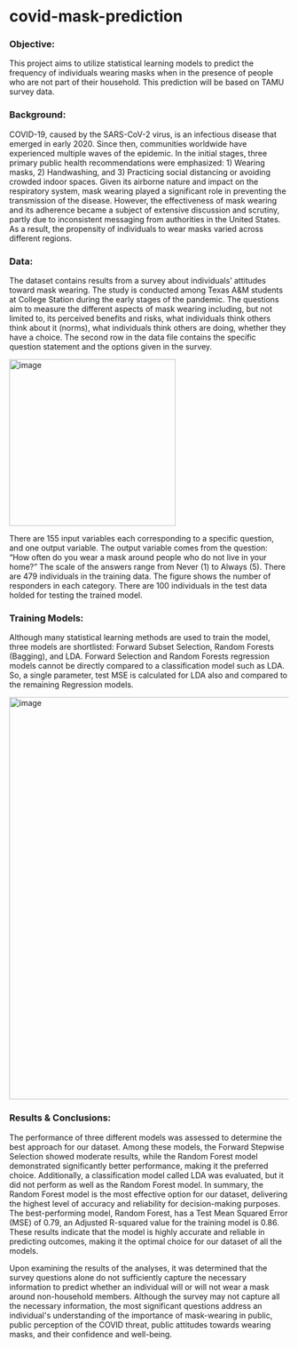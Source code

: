 # covid-mask-prediction
### Objective: 
This project aims to utilize statistical learning models to predict the frequency of individuals wearing masks when in the presence of people who are not part of their household. This prediction will be based on TAMU survey data.
### Background:
COVID-19, caused by the SARS-CoV-2 virus, is an infectious disease that emerged in early 2020. Since then, communities worldwide have experienced multiple waves of the epidemic. In the initial stages, three primary public health recommendations were emphasized: 1) Wearing masks, 2) Handwashing, and 3) Practicing social distancing or avoiding crowded indoor spaces. Given its airborne nature and impact on the respiratory system, mask wearing played a significant role in preventing the transmission of the disease. However, the effectiveness of mask wearing and its adherence became a subject of extensive discussion and scrutiny, partly due to inconsistent messaging from authorities in the United States. As a result, the propensity of individuals to wear masks varied across different regions.
### Data:
The dataset contains results from a survey about individuals’ attitudes toward mask wearing. The study is conducted among Texas A&M students at College Station during the early stages of the pandemic. The questions aim to measure the different aspects of mask wearing including, but not limited to, its perceived benefits and risks, what individuals think others think about it (norms), what individuals think others are doing, whether they have a choice. The second row in the data file contains the specific question statement and the options given in the survey.

<img width="300" alt="image" src="https://github.com/satyaprakash799/covid-mask-prediction/assets/121471959/afdddcdf-2b0d-4c3c-b7f9-587bdfe1e723">

There are 155 input variables each corresponding to a specific question, and one output variable. The output variable comes from the question: “How often do you wear a mask around people who do not live in your home?” The scale of the answers range from Never (1) to Always (5). There are 479 individuals in the training data. The figure shows the number of responders in each category. There are 100 individuals in the test data holded for testing the trained model.

### Training Models:
Although many statistical learning methods are used to train the model, three models are shortlisted: Forward Subset Selection, Random Forests (Bagging), and LDA. Forward Selection and Random Forests regression models cannot be directly compared to a classification model such as LDA. So, a single parameter, test MSE is calculated for LDA also and compared to the remaining Regression models.

<img width="724" alt="image" src="https://github.com/satyaprakash799/covid-mask-prediction/assets/121471959/5b552e19-d1d1-408e-b4f6-d76e43b1b950">

### Results & Conclusions:
The performance of three different models was assessed to determine the best approach for our dataset. Among these models, the Forward Stepwise Selection showed moderate results, while the Random Forest model demonstrated significantly better performance, making it the preferred choice. Additionally, a classification model called LDA was evaluated, but it did not perform as well as the Random Forest model. In summary, the Random Forest model is the most effective option for our dataset, delivering the highest level of accuracy and reliability for decision-making purposes.
The best-performing model, Random Forest, has a Test Mean Squared Error (MSE) of 0.79, an Adjusted R-squared value for the training model is 0.86. These results indicate that the model is highly accurate and reliable in predicting outcomes, making it the optimal choice for our dataset of all the models.

Upon examining the results of the analyses, it was determined that the survey questions alone do not sufficiently capture the necessary information to predict whether an individual will or will not wear a mask around non-household members.
Although the survey may not capture all the necessary information, the most significant questions address an individual's understanding of the importance of mask-wearing in public, public perception of the COVID threat, public attitudes towards wearing masks, and their confidence and well-being.
